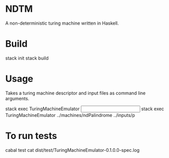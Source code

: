 # NDTM
A non-deterministic turing machine written in Haskell.

# Build

stack init
stack build

# Usage

Takes a turing machine descriptor and input files as command line arguments.

stack exec TuringMachineEmulator <descriptor filename> <input filename>
stack exec TuringMachineEmulator ../machines/ndPalindrome ../inputs/p 


# To run tests
cabal test
cat dist/test/TuringMachineEmulator-0.1.0.0-spec.log
